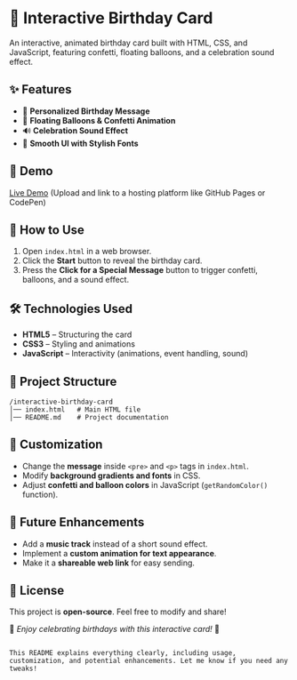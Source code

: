 # 🎉 Interactive Birthday Card

An interactive, animated birthday card built with HTML, CSS, and JavaScript, featuring confetti, floating balloons, and a celebration sound effect.

## ✨ Features

- 🎂 **Personalized Birthday Message**  
- 🎈 **Floating Balloons & Confetti Animation**  
- 🔊 **Celebration Sound Effect**  
- 🌟 **Smooth UI with Stylish Fonts**  

## 📸 Demo

[Live Demo](#) (Upload and link to a hosting platform like GitHub Pages or CodePen)

## 🚀 How to Use

1. Open `index.html` in a web browser.  
2. Click the **Start** button to reveal the birthday card.  
3. Press the **Click for a Special Message** button to trigger confetti, balloons, and a sound effect.  

## 🛠️ Technologies Used

- **HTML5** – Structuring the card  
- **CSS3** – Styling and animations  
- **JavaScript** – Interactivity (animations, event handling, sound)  

## 📂 Project Structure

```
/interactive-birthday-card
│── index.html   # Main HTML file  
│── README.md    # Project documentation  
```

## 🎨 Customization

- Change the **message** inside `<pre>` and `<p>` tags in `index.html`.  
- Modify **background gradients and fonts** in CSS.  
- Adjust **confetti and balloon colors** in JavaScript (`getRandomColor()` function).  

## 🎁 Future Enhancements

- Add a **music track** instead of a short sound effect.  
- Implement a **custom animation for text appearance**.  
- Make it a **shareable web link** for easy sending.  

## 📝 License

This project is **open-source**. Feel free to modify and share!  

🎊 _Enjoy celebrating birthdays with this interactive card!_ 🎊  
```

This README explains everything clearly, including usage, customization, and potential enhancements. Let me know if you need any tweaks!
